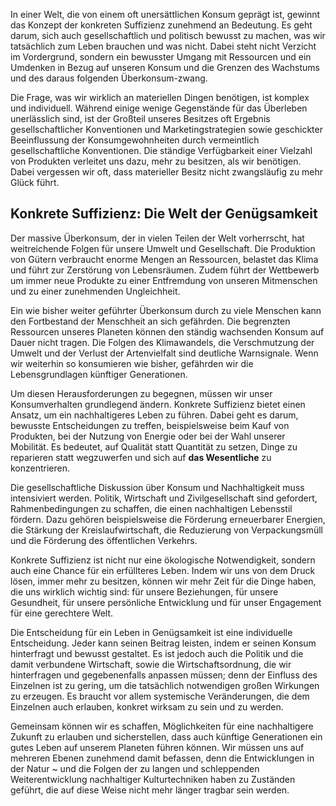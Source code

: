 In einer Welt, die von einem oft unersättlichen Konsum geprägt ist, gewinnt das Konzept der konkreten Suffizienz zunehmend an Bedeutung. Es geht darum, sich auch gesellschaftlich und politisch bewusst zu machen, was wir tatsächlich zum Leben brauchen und was nicht. Dabei steht nicht Verzicht im Vordergrund, sondern ein bewusster Umgang mit Ressourcen und ein Umdenken in Bezug auf unseren Konsum und die Grenzen des Wachstums und des daraus folgenden Überkonsum-zwang. 

Die Frage, was wir wirklich an materiellen Dingen benötigen, ist komplex und individuell. Während einige wenige Gegenstände für das Überleben unerlässlich sind, ist der Großteil unseres Besitzes oft Ergebnis gesellschaftlicher Konventionen und Marketingstrategien sowie geschickter Beeinflussung der Konsumgewohnheiten durch vermeintlich gesellschaftliche Konventionen. Die ständige Verfügbarkeit einer Vielzahl von Produkten verleitet uns dazu, mehr zu besitzen, als wir benötigen. Dabei vergessen wir oft, dass materieller Besitz nicht zwangsläufig zu mehr Glück führt.

## **Konkrete Suffizienz: Die Welt der Genügsamkeit**

Der massive Überkonsum, der in vielen Teilen der Welt vorherrscht, hat weitreichende Folgen für unsere Umwelt und Gesellschaft. Die Produktion von Gütern verbraucht enorme Mengen an Ressourcen, belastet das Klima und führt zur Zerstörung von Lebensräumen. Zudem führt der Wettbewerb um immer neue Produkte zu einer Entfremdung von unseren Mitmenschen und zu einer zunehmenden Ungleichheit.

Ein wie bisher weiter geführter Überkonsum durch zu viele Menschen kann den Fortbestand der Menschheit an sich gefährden. Die begrenzten Ressourcen unseres Planeten können den ständig wachsenden Konsum auf Dauer nicht tragen. Die Folgen des Klimawandels, die Verschmutzung der Umwelt und der Verlust der Artenvielfalt sind deutliche Warnsignale. Wenn wir weiterhin so konsumieren wie bisher, gefährden wir die Lebensgrundlagen künftiger Generationen.

Um diesen Herausforderungen zu begegnen, müssen wir unser Konsumverhalten grundlegend ändern. Konkrete Suffizienz bietet einen Ansatz, um ein nachhaltigeres Leben zu führen. Dabei geht es darum, bewusste Entscheidungen zu treffen, beispielsweise beim Kauf von Produkten, bei der Nutzung von Energie oder bei der Wahl unserer Mobilität. Es bedeutet, auf Qualität statt Quantität zu setzen, Dinge zu reparieren statt wegzuwerfen und sich auf **das Wesentliche** zu konzentrieren.

Die gesellschaftliche Diskussion über Konsum und Nachhaltigkeit muss intensiviert werden. Politik, Wirtschaft und Zivilgesellschaft sind gefordert, Rahmenbedingungen zu schaffen, die einen nachhaltigen Lebensstil fördern. Dazu gehören beispielsweise die Förderung erneuerbarer Energien, die Stärkung der Kreislaufwirtschaft, die Reduzierung von Verpackungsmüll und die Förderung des öffentlichen Verkehrs.

Konkrete Suffizienz ist nicht nur eine ökologische Notwendigkeit, sondern auch eine Chance für ein erfüllteres Leben. Indem wir uns von dem Druck lösen, immer mehr zu besitzen, können wir mehr Zeit für die Dinge haben, die uns wirklich wichtig sind: für unsere Beziehungen, für unsere Gesundheit, für unsere persönliche Entwicklung und für unser Engagement für eine gerechtere Welt.

Die Entscheidung für ein Leben in Genügsamkeit ist eine individuelle Entscheidung. Jeder kann seinen Beitrag leisten, indem er seinen Konsum hinterfragt und bewusst gestaltet. Es ist jedoch auch die Politik und die damit verbundene Wirtschaft, sowie die Wirtschaftsordnung, die wir hinterfragen und gegebenenfalls anpassen müssen; denn der Einfluss des Einzelnen ist zu gering, um die tatsächlich notwendigen großen Wirkungen zu erzeugen. Es braucht vor allem systemische Veränderungen, die dem Einzelnen auch erlauben, konkret wirksam zu sein und zu werden. 

Gemeinsam können wir es schaffen, Möglichkeiten für eine nachhaltigere Zukunft zu erlauben und sicherstellen, dass auch künftige Generationen ein gutes Leben auf unserem Planeten führen können. Wir müssen uns auf mehreren Ebenen zunehmend damit befassen, denn die Entwicklungen in der Natur \~ und die Folgen der zu langen und schleppenden Weiterentwicklung nachhaltiger Kulturtechniken haben zu Zuständen geführt, die auf diese Weise nicht mehr länger tragbar sein werden. 

